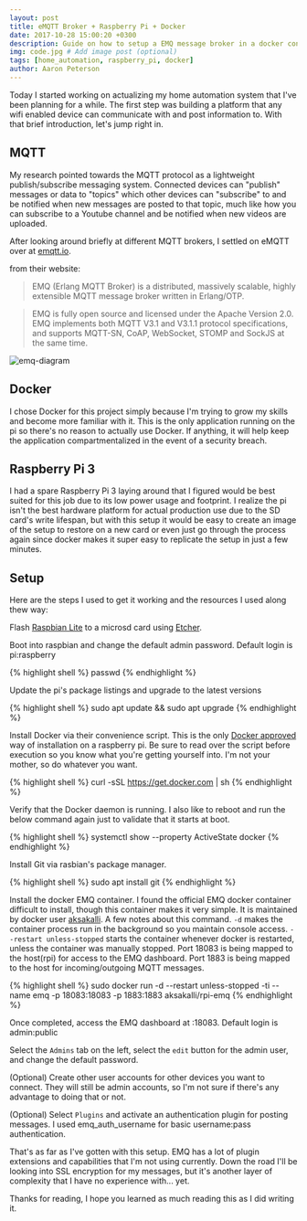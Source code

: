 ```yaml
---
layout: post
title: eMQTT Broker + Raspberry Pi + Docker
date: 2017-10-28 15:00:20 +0300
description: Guide on how to setup a EMQ message broker in a docker container on a raspberry pi 3 for home automation and IoT experimentation. # Add post description (optional)
img: code.jpg # Add image post (optional)
tags: [home_automation, raspberry_pi, docker]
author: Aaron Peterson
---
```

Today I started working on actualizing my home automation system that I've been planning for a while. The first step was building a platform that any wifi enabled device can communicate with and post information to. With that brief introduction, let's jump right in.

## MQTT
My research pointed towards the MQTT protocol as a lightweight publish/subscribe messaging system. Connected devices can "publish" messages or data to "topics" which other devices can "subscribe" to and be notified when new messages are posted to that topic, much like how you can subscribe to a Youtube channel and be notified when new videos are uploaded.

After looking around briefly at different MQTT brokers, I settled on eMQTT over at [emqtt.io](http://emqtt.io/).

from their website:
>EMQ (Erlang MQTT Broker) is a distributed, massively scalable, highly extensible MQTT message broker written in Erlang/OTP.

>EMQ is fully open source and licensed under the Apache Version 2.0. EMQ implements both MQTT V3.1 and V3.1.1 protocol specifications, and supports MQTT-SN, CoAP, WebSocket, STOMP and SockJS at the same time.

![emq-diagram]({{site.baseurl}}/assets/img/EMQTT.png)


## Docker
I chose Docker for this project simply because I'm trying to grow my skills and become more familiar with it. This is the only application running on the pi so there's no reason to actually use Docker. If anything, it will help keep the application compartmentalized in the event of a security breach.


## Raspberry Pi 3
I had a spare Raspberry Pi 3 laying around that I figured would be best suited for this job due to its low power usage and footprint. I realize the pi isn't the best hardware platform for actual production use due to the SD card's write lifespan, but with this setup it would be easy to create an image of the setup to restore on a new card or even just go through the process again since docker makes it super easy to replicate the setup in just a few minutes.


## Setup

Here are the steps I used to get it working and the resources I used along thew way:

Flash [Raspbian Lite](https://www.raspberrypi.org/downloads/raspbian/) to a microsd card using [Etcher](https://etcher.io/).

Boot into raspbian and change the default admin password. Default login is pi:raspberry

{% highlight shell %}
passwd
{% endhighlight %}

Update the pi's package listings and upgrade to the latest versions

{% highlight shell %}
sudo apt update && sudo apt upgrade
{% endhighlight %}

Install Docker via their convenience script. This is the only [Docker approved](https://docs.docker.com/engine/installation/linux/docker-ce/debian/#set-up-the-repository) way of installation on a raspberry pi. Be sure to read over the script before execution so you know what you're getting yourself into. I'm not your mother, so do whatever you want.

{% highlight shell %}
curl -sSL https://get.docker.com | sh
{% endhighlight %}

Verify that the Docker daemon is running. I also like to reboot and run the below command again just to validate that it starts at boot.

{% highlight shell %}
systemctl show --property ActiveState docker
{% endhighlight %}

Install Git via rasbian's package manager.

{% highlight shell %}
sudo apt install git
{% endhighlight %}

Install the docker EMQ container. I found the official EMQ docker container difficult to install, though this container makes it very simple. It is maintained by docker user [aksakalli](https://hub.docker.com/r/aksakalli/rpi-emq/).
A few notes about this command. `-d` makes the container process run in the background so you maintain console access. `--restart unless-stopped` starts the container whenever docker is restarted, unless the container was manually stopped. Port 18083 is being mapped to the host(rpi) for access to the EMQ dashboard.  Port 1883 is being mapped to the host for incoming/outgoing MQTT messages.

{% highlight shell %}
sudo docker run -d --restart unless-stopped -ti --name emq -p 18083:18083 -p 1883:1883 aksakalli/rpi-emq
{% endhighlight %}

Once completed, access the EMQ dashboard at <insert rpi ip address here>:18083. Default login is admin:public

Select the `Admins` tab on the left, select the `edit` button for the admin user, and change the default password.

(Optional) Create other user accounts for other devices you want to connect. They will still be admin accounts, so I'm not sure if there's any advantage to doing that or not.

(Optional) Select `Plugins` and activate an authentication plugin for posting messages. I used emq_auth_username for basic username:pass authentication.



That's as far as I've gotten with this setup. EMQ has a lot of plugin extensions and capabilities that I'm not using currently. Down the road I'll be looking into SSL encryption for my messages, but it's another layer of complexity that I have no experience with... yet.

Thanks for reading, I hope you learned as much reading this as I did writing it.
